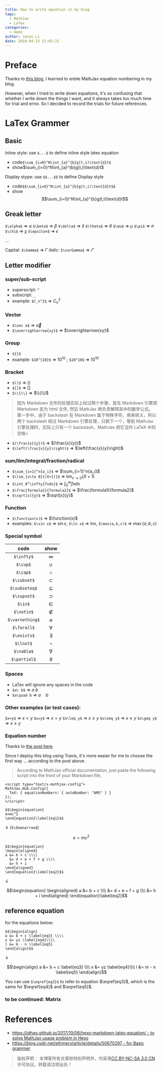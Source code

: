 ```yaml
---
title: How to write equation in my blog
tags:
  - MathJax
  - LaTex
categories:
  - memo
author: Jason Li
date: 2018-04-13 11:02:21
---
```

<script type="text/x-mathjax-config">
MathJax.Hub.Config({
  TeX: { equationNumbers: { autoNumber: "AMS" } }
});
</script>

# Preface

Thanks to [this blog](https://jdhao.github.io/2018/01/25/hexo-mathjax-equation-number/), I learned to enble MathJax equation numbering in my blog.

However, when I tried to write down equations, it's so confusing that whether I write down the things I want, and it always takes too much time for trial and error. So I decided to record the trials for future references.

<!--more-->

# LaTex Grammer

## Basic
Inline style: use `$...$` to define inline style latex equation

- code`$\sum_{i=0}^N\int_{a}^{b}g(t,i)\text{d}t$`
- show$\sum_{i=0}^N\int_{a}^{b}g(t,i)\text{d}t$

Display stype: use `$$...$$` to define Display style

- code`$$\sum_{i=0}^N\int_{a}^{b}g(t,i)\text{d}t$$`
- show$$\sum_{i=0}^N\int_{a}^{b}g(t,i)\text{d}t$$

## Greak letter

`$\alpha$` => $\alpha$
`$\beta$` => $\beta$
`$\delta$` => $\delta$
`$\theta$` => $\theta$
`$\mu$` => $\mu$
`$\pi$` => $\pi$
`$\chi$` => $\chi$
`$\epsilon$` => $\epsilon$

...

Capital:
`$\Gamma$` => $\Gamma$
*italic*:
`$\varGamma$` => $\varGamma$

## Letter modifier

### super/sub-script
- superscript: `^`
- subscript: `_`
- example: `$C_n^2$` => $C_n^2$

### Vector
- `$\vec a$` => $\vec a$
- `$\overrightarrow{xy}$` => $\overrightarrow{xy}$

### Group
- `${}$` 
- example: `$10^{10}$` => $10^{10}$ ; `$10^10$` => $10^10$

### Bracket
- `$()$` => $()$
- `$[]$` => $[]$
- `$\\{\\}` => $\\{\\}$

>因为 Markdown 文件的处理实际上经过两个步骤，首先 Markdown 引擎把 Markdown 变为 html 文件, 然后 MathJax 再负责解释其中的数学公式。 第一步中，由于 backslash 在 Markdown 属于特殊字符，用来转义，所以两个 backslash 经过 Markdown 引擎处理，只剩下一个，等到 MathJax 引擎处理时，实际上只有一个 backslash，MathJax 把它当作 LaTeX 中的空格>

- `$(\frac{x}{y})$` => $(\frac{x}{y})$
- `$\left(\frac{x}{y}\right)$` => $\left(\frac{x}{y}\right)$

### sum/lim/integral/fraction/radical
- `$\sum_{i=1}^n{a_i}$` => $\sum_{i=1}^n{a_i}$
- `$\lim_{x\to 0}{(X+1)}$` => $\lim_{x\to 0}{(X+1)}$
- `$\int_0^\infty{fxdx}$` => $\int_0^\infty{fxdx}$
- `$\frac{formula1}{formula2}$` => $\frac{formula1}{formula2}$
- `$\sqrt[x]{y}$` => $\sqrt[x]{y}$

### Function
- `$\function(x)$` => $\function(x)$
- examples: `$\sin x$` => $\sin x$, `$\ln x$` => $ln x$, `$\max(a,b,c)$` => $\max(a,b,c)$

### Special symbol
| code | show |
|:-:|:-:|
|`$\infty$`|$\infty$|
|`$\cup$`|$\cup$|
|`$\cap$`|$\cap$|
|`$\subset$`|$\subset$|
|`$\subseteq$`|$\subseteq$|
|`$\supset$`|$\supset$|
|`$\in$`|$\in$|
|`$\notin$`|$\notin$|
|`$\varnothing$`|$\varnothing$|
|`$\forall$`|$\forall$|
|`$\exists$`|$\exists$|
|`$\lnot$`|$\lnot$|
|`$\nabla$`|$\nabla$|
|`$\partial$`|$\partial$|

### Spaces

- LaTex will ignore any spaces in the code
- `$a\ b$` => $a\ b$
- `$a\quad b` => $a\quad b$

### Other examples (or test cases):

`$x<y$` => $x<y$
`$x=y$` => $x=y$
`$x\leq y$` => $x\leq y$
`$x\neq y$` => $x\neq y$
`$x\geq y$` => $x\geq y$

### Equation number

Thanks to [the post here](https://jdhao.github.io/2018/01/25/hexo-mathjax-equation-number/).

Since I deploy this blog using Travis, it's more easier for me to choose the first way ... according to the post above.

>According to MathJax official documentation, just paste the following script into the front of your Markdown file,

```
<script type="text/x-mathjax-config">
MathJax.Hub.Config({
  TeX: { equationNumbers: { autoNumber: "AMS" } }
});
</script>
```


```
$$\begin{equation}
e=mc^2
\end{equation}\label{eq1}$$
```

$\downarrow$ (`$\downarrow$`)

$$\begin{equation}
e=mc^2
\end{equation}\label{eq1}$$

```
$$\begin{equation}
\begin{aligned}
a &= b + c \\\\
  &= d + e + f + g \\\\
  &= h + i
\end{aligned}
\end{equation}\label{eq2}$$
```

$\downarrow$ 

$$\begin{equation}
\begin{aligned}
a &= b + c \\\\
  &= d + e + f + g \\\\
  &= h + i
\end{aligned}
\end{equation}\label{eq2}$$

## reference equation

for the equations below:
```
$$\begin{align}
a &= b + c \label{eq3} \\\\
x &= yz \label{eq4}\\\\
l &= m - n \label{eq5}
\end{align}$$
```

$\downarrow$

$$\begin{align}
a &= b + c \label{eq3} \\\\
x &= yz \label{eq4}\\\\
l &= m - n \label{eq5}
\end{align}$$

You can use `$\eqref{eq3}$` to refer to equation $\eqref{eq3}$, which is the same for $\eqref{eq4}$ and $\eqref{eq5}$.

### to be continued: Matrix

# References

- [https://jdhao.github.io/2017/10/06/hexo-markdown-latex-equation/ - to solve MathJax usage problem in Hexo](https://jdhao.github.io/2017/10/06/hexo-markdown-latex-equation/)
- [https://blog.csdn.net/ethmery/article/details/50670297 - for Basic grammer](https://blog.csdn.net/ethmery/article/details/50670297)

>版权声明： 本博客所有文章除特别声明外，均采用[CC BY-NC-SA 3.0 CN](https://creativecommons.org/licenses/by-nc-sa/3.0/cn/deed.zh)许可协议。转载请注明出处！